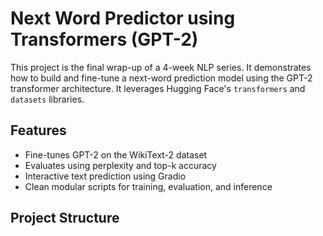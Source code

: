 # Next Word Predictor using Transformers (GPT-2)

This project is the final wrap-up of a 4-week NLP series. It demonstrates how to build and fine-tune a next-word prediction model using the GPT-2 transformer architecture. It leverages Hugging Face's `transformers` and `datasets` libraries.

##  Features

- Fine-tunes GPT-2 on the WikiText-2 dataset
- Evaluates using perplexity and top-k accuracy
- Interactive text prediction using Gradio
- Clean modular scripts for training, evaluation, and inference

##  Project Structure

